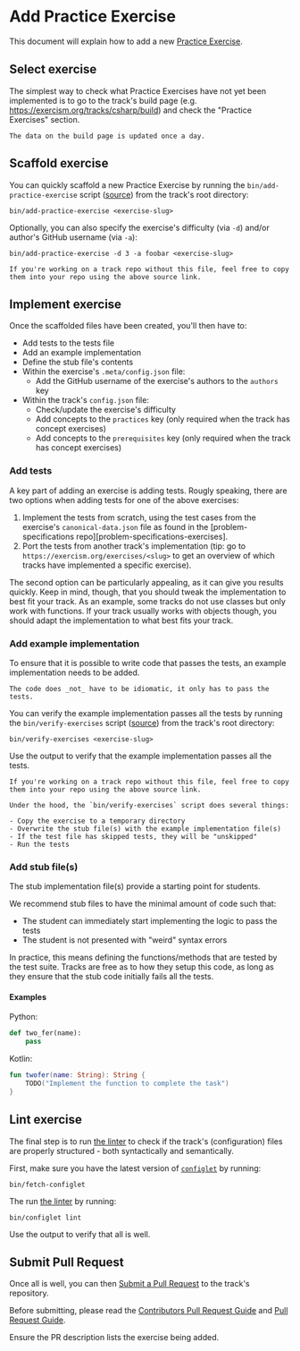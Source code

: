 # Add Practice Exercise

This document will explain how to add a new [Practice Exercise](/docs/building/tracks/practice-exercises).

## Select exercise

The simplest way to check what Practice Exercises have not yet been implemented is to go to the track's build page (e.g. https://exercism.org/tracks/csharp/build) and check the "Practice Exercises" section.

```exercism/caution
The data on the build page is updated once a day.
```

## Scaffold exercise

You can quickly scaffold a new Practice Exercise by running the `bin/add-practice-exercise` script ([source](https://github.com/exercism/generic-track/blob/main/bin/add-practice-exercise)) from the track's root directory:

```shell
bin/add-practice-exercise <exercise-slug>
```

Optionally, you can also specify the exercise's difficulty (via `-d`) and/or author's GitHub username (via `-a`):

```shell
bin/add-practice-exercise -d 3 -a foobar <exercise-slug>
```

```exercism/note
If you're working on a track repo without this file, feel free to copy them into your repo using the above source link.
```

## Implement exercise

Once the scaffolded files have been created, you'll then have to:

- Add tests to the tests file
- Add an example implementation
- Define the stub file's contents
- Within the exercise's `.meta/config.json` file:
  - Add the GitHub username of the exercise's authors to the `authors` key
- Within the track's `config.json` file:
  - Check/update the exercise's difficulty
  - Add concepts to the `practices` key (only required when the track has concept exercises)
  - Add concepts to the `prerequisites` key (only required when the track has concept exercises)

### Add tests

A key part of adding an exercise is adding tests.
Rougly speaking, there are two options when adding tests for one of the above exercises:

1. Implement the tests from scratch, using the test cases from the exercise's `canonical-data.json` file as found in the [problem-specifications repo][problem-specifications-exercises].
2. Port the tests from another track's implementation (tip: go to `https://exercism.org/exercises/<slug>` to get an overview of which tracks have implemented a specific exercise).

The second option can be particularly appealing, as it can give you results quickly.
Keep in mind, though, that you should tweak the implementation to best fit your track.
As an example, some tracks do not use classes but only work with functions.
If your track usually works with objects though, you should adapt the implementation to what best fits your track.

### Add example implementation

To ensure that it is possible to write code that passes the tests, an example implementation needs to be added.

```exercism/note
The code does _not_ have to be idiomatic, it only has to pass the tests.
```

You can verify the example implementation passes all the tests by running the `bin/verify-exercises` script ([source](https://github.com/exercism/generic-track/blob/main/bin/verify-exercises)) from the track's root directory:

```shell
bin/verify-exercises <exercise-slug>
```

Use the output to verify that the example implementation passes all the tests.

```exercism/note
If you're working on a track repo without this file, feel free to copy them into your repo using the above source link.
```

```exercism/advanced
Under the hood, the `bin/verify-exercises` script does several things:

- Copy the exercise to a temporary directory
- Overwrite the stub file(s) with the example implementation file(s)
- If the test file has skipped tests, they will be "unskipped"
- Run the tests
```

### Add stub file(s)

The stub implementation file(s) provide a starting point for students.

We recommend stub files to have the minimal amount of code such that:

- The student can immediately start implementing the logic to pass the tests
- The student is not presented with "weird" syntax errors

In practice, this means defining the functions/methods that are tested by the test suite.
Tracks are free as to how they setup this code, as long as they ensure that the stub code initially fails all the tests.

#### Examples

Python:

```python
def two_fer(name):
    pass
```

Kotlin:

```kotlin
fun twofer(name: String): String {
    TODO("Implement the function to complete the task")
}
```

## Lint exercise

The final step is to run [the linter](/docs/building/configlet/lint) to check if the track's (configuration) files are properly structured - both syntactically and semantically.

First, make sure you have the latest version of [`configlet`](/docs/building/configlet/) by running:

```shell
bin/fetch-configlet
```

The run [the linter](/docs/building/configlet/lint) by running:

```shell
bin/configlet lint
```

Use the output to verify that all is well.

## Submit Pull Request

Once all is well, you can then [Submit a Pull Request](/docs/building/github/contributors-pull-request-guide) to the track's repository.

Before submitting, please read the [Contributors Pull Request Guide](/docs/building/github/contributors-pull-request-guide) and [Pull Request Guide](/docs/community/being-a-good-community-member/pull-requests).

Ensure the PR description lists the exercise being added.
